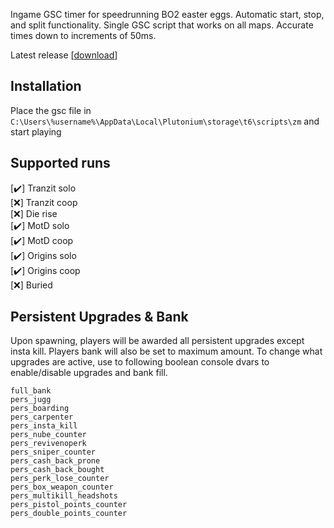 Ingame GSC timer for speedrunning BO2 easter eggs. Automatic start, stop, and split functionality. Single GSC script that works on all maps. Accurate times down to increments of 50ms.

Latest release [[download](https://github.com/HuthTV/BO2-Easter-Egg-GSC-timer/releases/download/V1.2/EE_ingame_timer_1.2.gsc)]

## Installation
Place the gsc file in ```C:\Users\%username%\AppData\Local\Plutonium\storage\t6\scripts\zm``` and start playing

## Supported runs  
  [✔️] Tranzit solo  
  [❌] Tranzit coop  
  [❌] Die rise  
  [✔️] MotD solo  
  [✔️] MotD coop  
  [✔️] Origins solo  
  [✔️] Origins coop  
  [❌] Buried 

## Persistent Upgrades & Bank
Upon spawning, players will be awarded all persistent upgrades except insta kill. Players bank will also be set to maximum amount. To change what upgrades are active, use to following boolean console dvars to enable/disable upgrades and bank fill.

`full_bank`  
`pers_jugg`   
`pers_boarding`    
`pers_carpenter`  
`pers_insta_kill`   
`pers_nube_counter`  
`pers_revivenoperk`  
`pers_sniper_counter`   
`pers_cash_back_prone`   
`pers_cash_back_bought`   
`pers_perk_lose_counter`   
`pers_box_weapon_counter`  
`pers_multikill_headshots`   
`pers_pistol_points_counter`    
`pers_double_points_counter`  
 
 
  
 
  
 



